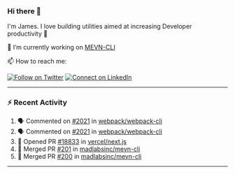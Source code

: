 ### Hi there 👋

I'm James. I love building utilities aimed at increasing Developer productivity :raised_hands: 

🔭 I’m currently working on [MEVN-CLI](https://github.com/madlabsinc/mevn-cli)

📫 How to reach me:

[![Follow on Twitter](https://img.shields.io/badge/--twitter?label=Twitter&logo=Twitter&style=social)](https://twitter.com/james_madhacks) [![Connect on LinkedIn](https://img.shields.io/badge/--linkedin?label=LinkedIn&logo=LinkedIn&style=social)](https://www.linkedin.com/in/jamesgeorge007)

---

### :zap: Recent Activity

<!--START_SECTION:activity-->
1. 🗣 Commented on [#2021](https://github.com/webpack/webpack-cli/issues/2021) in [webpack/webpack-cli](https://github.com/webpack/webpack-cli)
2. 🗣 Commented on [#2021](https://github.com/webpack/webpack-cli/issues/2021) in [webpack/webpack-cli](https://github.com/webpack/webpack-cli)
3. 💪 Opened PR [#18833](https://github.com/vercel/next.js/pull/18833) in [vercel/next.js](https://github.com/vercel/next.js)
4. 🎉 Merged PR [#201](https://github.com/madlabsinc/mevn-cli/pull/201) in [madlabsinc/mevn-cli](https://github.com/madlabsinc/mevn-cli)
5. 🎉 Merged PR [#200](https://github.com/madlabsinc/mevn-cli/pull/200) in [madlabsinc/mevn-cli](https://github.com/madlabsinc/mevn-cli)
<!--END_SECTION:activity-->

---

<!--
**jamesgeorge007/jamesgeorge007** is a ✨ _special_ ✨ repository because its `README.md` (this file) appears on your GitHub profile.

Here are some ideas to get you started:

- 🌱 I’m currently learning ...
- 👯 I’m looking to collaborate on ...
- 🤔 I’m looking for help with ...
- 💬 Ask me about ...
- 😄 Pronouns: ...
- ⚡ Fun fact: ...
-->
